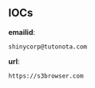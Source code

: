 
## IOCs

__emailid__:

```text
shinycorp@tutonota.com
```
__url__:

```text
https://s3browser.com
```